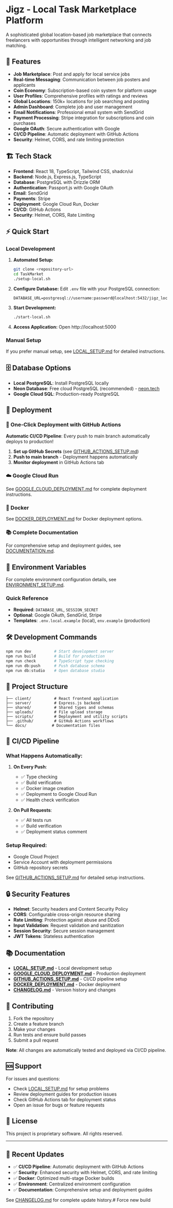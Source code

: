 # Jigz - Local Task Marketplace Platform

A sophisticated global location-based job marketplace that connects freelancers with opportunities through intelligent networking and job matching.

## 🚀 Features

- **Job Marketplace**: Post and apply for local service jobs
- **Real-time Messaging**: Communication between job posters and applicants
- **Coin Economy**: Subscription-based coin system for platform usage
- **User Profiles**: Comprehensive profiles with ratings and reviews
- **Global Locations**: 150k+ locations for job searching and posting
- **Admin Dashboard**: Complete job and user management
- **Email Notifications**: Professional email system with SendGrid
- **Payment Processing**: Stripe integration for subscriptions and coin purchases
- **Google OAuth**: Secure authentication with Google
- **CI/CD Pipeline**: Automatic deployment with GitHub Actions
- **Security**: Helmet, CORS, and rate limiting protection

## 🏗️ Tech Stack

- **Frontend**: React 18, TypeScript, Tailwind CSS, shadcn/ui
- **Backend**: Node.js, Express.js, TypeScript
- **Database**: PostgreSQL with Drizzle ORM
- **Authentication**: Passport.js with Google OAuth
- **Email**: SendGrid
- **Payments**: Stripe
- **Deployment**: Google Cloud Run, Docker
- **CI/CD**: GitHub Actions
- **Security**: Helmet, CORS, Rate Limiting

## ⚡ Quick Start

### Local Development

1. **Automated Setup:**
   ```bash
   git clone <repository-url>
   cd TaskMarket
   ./setup-local.sh
   ```

2. **Configure Database:**
   Edit `.env` file with your PostgreSQL connection:
   ```env
   DATABASE_URL=postgresql://username:password@localhost:5432/jigz_local
   ```

3. **Start Development:**
   ```bash
   ./start-local.sh
   ```

4. **Access Application:**
   Open http://localhost:5000

### Manual Setup

If you prefer manual setup, see [LOCAL_SETUP.md](LOCAL_SETUP.md) for detailed instructions.

## 🗄️ Database Options

- **Local PostgreSQL**: Install PostgreSQL locally
- **Neon Database**: Free cloud PostgreSQL (recommended) - [neon.tech](https://neon.tech)
- **Google Cloud SQL**: Production-ready PostgreSQL

## 🚀 Deployment

### 🎯 One-Click Deployment with GitHub Actions

**Automatic CI/CD Pipeline**: Every push to main branch automatically deploys to production!

1. **Set up GitHub Secrets** (see [GITHUB_ACTIONS_SETUP.md](GITHUB_ACTIONS_SETUP.md))
2. **Push to main branch** - Deployment happens automatically
3. **Monitor deployment** in GitHub Actions tab

### ☁️ Google Cloud Run
See [GOOGLE_CLOUD_DEPLOYMENT.md](GOOGLE_CLOUD_DEPLOYMENT.md) for complete deployment instructions.

### 🐳 Docker
See [DOCKER_DEPLOYMENT.md](DOCKER_DEPLOYMENT.md) for Docker deployment options.

### 📚 Complete Documentation
For comprehensive setup and deployment guides, see [DOCUMENTATION.md](DOCUMENTATION.md).

## 🔐 Environment Variables

For complete environment configuration details, see [ENVIRONMENT_SETUP.md](ENVIRONMENT_SETUP.md).

### Quick Reference
- **Required**: `DATABASE_URL`, `SESSION_SECRET`
- **Optional**: Google OAuth, SendGrid, Stripe
- **Templates**: `.env.local.example` (local), `env.example` (production)

## 🛠️ Development Commands

```bash
npm run dev          # Start development server
npm run build        # Build for production
npm run check        # TypeScript type checking
npm run db:push      # Push database schema
npm run db:studio    # Open database studio
```

## 📁 Project Structure

```
├── client/          # React frontend application
├── server/          # Express.js backend
├── shared/          # Shared types and schemas
├── uploads/         # File upload storage
├── scripts/         # Deployment and utility scripts
├── .github/         # GitHub Actions workflows
└── docs/           # Documentation files
```

## 🔄 CI/CD Pipeline

### What Happens Automatically:

1. **On Every Push**: 
   - ✅ Type checking
   - ✅ Build verification
   - ✅ Docker image creation
   - ✅ Deployment to Google Cloud Run
   - ✅ Health check verification

2. **On Pull Requests**:
   - ✅ All tests run
   - ✅ Build verification
   - ✅ Deployment status comment

### Setup Required:
- Google Cloud Project
- Service Account with deployment permissions
- GitHub repository secrets

See [GITHUB_ACTIONS_SETUP.md](GITHUB_ACTIONS_SETUP.md) for detailed setup instructions.

## 🔒 Security Features

- **Helmet**: Security headers and Content Security Policy
- **CORS**: Configurable cross-origin resource sharing
- **Rate Limiting**: Protection against abuse and DDoS
- **Input Validation**: Request validation and sanitization
- **Session Security**: Secure session management
- **JWT Tokens**: Stateless authentication

## 📚 Documentation

- [**LOCAL_SETUP.md**](LOCAL_SETUP.md) - Local development setup
- [**GOOGLE_CLOUD_DEPLOYMENT.md**](GOOGLE_CLOUD_DEPLOYMENT.md) - Production deployment
- [**GITHUB_ACTIONS_SETUP.md**](GITHUB_ACTIONS_SETUP.md) - CI/CD pipeline setup
- [**DOCKER_DEPLOYMENT.md**](DOCKER_DEPLOYMENT.md) - Docker deployment
- [**CHANGELOG.md**](CHANGELOG.md) - Version history and changes

## 🤝 Contributing

1. Fork the repository
2. Create a feature branch
3. Make your changes
4. Run tests and ensure build passes
5. Submit a pull request

**Note**: All changes are automatically tested and deployed via CI/CD pipeline.

## 🆘 Support

For issues and questions:
- Check [LOCAL_SETUP.md](LOCAL_SETUP.md) for setup problems
- Review deployment guides for production issues
- Check GitHub Actions tab for deployment status
- Open an issue for bugs or feature requests

## 📄 License

This project is proprietary software. All rights reserved.

---

## 🎉 Recent Updates

- ✅ **CI/CD Pipeline**: Automatic deployment with GitHub Actions
- ✅ **Security**: Enhanced security with Helmet, CORS, and rate limiting
- ✅ **Docker**: Optimized multi-stage Docker builds
- ✅ **Environment**: Centralized environment configuration
- ✅ **Documentation**: Comprehensive setup and deployment guides

See [CHANGELOG.md](CHANGELOG.md) for complete update history.#   F o r c e   n e w   b u i l d  
 